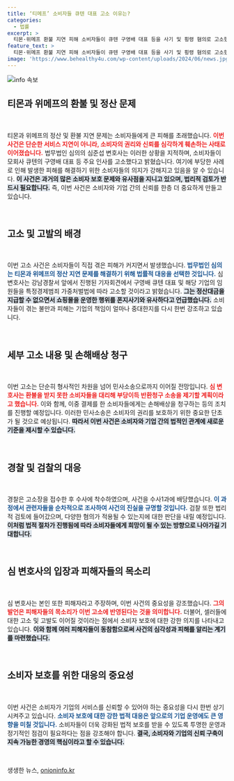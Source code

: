 ```yaml
---
title: ‘티메프’ 소비자들 큐텐 대표 고소 이유는?
categories:
  - 법률
excerpt: >
  티몬·위메프 환불 지연 피해 소비자들이 큐텐 구영배 대표 등을 사기 및 횡령 혐의로 고소했습니다. 법무법인 심이 이끄는 이들은 불법적 자금 유용을 주장하며, 민사소송도 진행할 예정입니다. 소비자들의 핫한 반발, 어떤 결말이 이어질까요? 클릭 유도!
feature_text: >
  티몬·위메프 환불 지연 피해 소비자들이 큐텐 구영배 대표 등을 사기 및 횡령 혐의로 고소했습니다. 법무법인 심이 이끄는 이들은 불법적 자금 유용을 주장하며, 민사소송도 진행할 예정입니다. 소비자들의 핫한 반발, 어떤 결말이 이어질까요? 클릭 유도!
image: 'https://www.behealthy4u.com/wp-content/uploads/2024/06/news.jpg'
---
```


<p><img src="https://www.behealthy4u.com/wp-content/uploads/2024/06/news.jpg" alt="info 속보" /></p>

<h2 data-ke-size="size26">티몬과 위메프의 환불 및 정산 문제</h2>

<p data-ke-size="size16">&nbsp;</p>

<p>티몬과 위메프의 정산 및 환불 지연 문제는 소비자들에게 큰 피해를 초래했습니다. <b><span style="color: #ee2323;">이번 사건은 단순한 서비스 지연이 아니라, 소비자의 권리와 신뢰를 심각하게 훼손하는 사태로 이어졌습니다.</span></b> 법무법인 심의의 심준섭 변호사는 이러한 상황을 지적하며, 소비자들이 모회사 큐텐의 구영배 대표 등 주요 인사를 고소했다고 밝혔습니다. 여기에 부당한 사례로 인해 발생한 피해를 해결하기 위한 소비자들의 의지가 강해지고 있음을 알 수 있습니다. <b><span style="background-color: #21538527;">이 사건은 과거의 많은 소비자 보호 문제와 유사점을 지니고 있으며, 법리적 검토가 반드시 필요합니다.</span></b> 즉, 이번 사건은 소비자와 기업 간의 신뢰를 한층 더 중요하게 만들고 있습니다.</p>

<p data-ke-size="size16">&nbsp;</p>

<h2 data-ke-size="size26">고소 및 고발의 배경</h2>

<p data-ke-size="size16">&nbsp;</p>

<p>이번 고소 사건은 소비자들이 직접 겪은 피해가 커지면서 발생했습니다. <b><span style="color: #1a5490;">법무법인 심의는 티몬과 위메프의 정산 지연 문제를 해결하기 위해 법률적 대응을 선택한 것입니다.</span></b> 심 변호사는 강남경찰서 앞에서 진행된 기자회견에서 구영배 큐텐 대표 및 해당 기업의 임원들을 특정경제범죄 가중처벌법에 따라 고소할 것이라고 밝혔습니다. <b><span style="background-color: #21538527;">그는 정산대금을 지급할 수 없으면서 쇼핑몰을 운영한 행위를 폰지사기와 유사하다고 언급했습니다.</span></b> 소비자들이 겪는 불만과 피해는 기업의 책임이 얼마나 중대한지를 다시 한번 강조하고 있습니다.</p>

<p data-ke-size="size16">&nbsp;</p>

<h2 data-ke-size="size26">세부 고소 내용 및 손해배상 청구</h2>

<p data-ke-size="size16">&nbsp;</p>

<p>이번 고소는 단순히 형사적인 차원을 넘어 민사소송으로까지 이어질 전망입니다. <b><span style="color: #ee2323;">심 변호사는 환불을 받지 못한 소비자들을 대리해 부당이득 반환청구 소송을 제기할 계획이라고 했습니다.</span></b> 이와 함께, 이중 결제를 한 소비자들에게는 손해배상을 청구하는 등의 조치를 진행할 예정입니다. 이러한 민사소송은 소비자의 권리를 보호하기 위한 중요한 단초가 될 것으로 예상됩니다. <b><span style="background-color: #21538527;">따라서 이번 사건은 소비자와 기업 간의 법적인 관계에 새로운 기준을 제시할 수 있습니다.</span></b></p>

<p data-ke-size="size16">&nbsp;</p>

<h2 data-ke-size="size26">경찰 및 검찰의 대응</h2>

<p data-ke-size="size16">&nbsp;</p>

<p>경찰은 고소장을 접수한 후 수사에 착수하였으며, 사건을 수사1과에 배당했습니다. <b><span style="color: #1a5490;">이 과정에서 관련자들을 순차적으로 조사하여 사건의 진실을 규명할 것입니다.</span></b> 검찰 또한 법리적 검토에 들어갔으며, 다양한 혐의가 적용될 수 있는지에 대한 판단을 내릴 예정입니다. <b><span style="background-color: #21538527;">이처럼 법적 절차가 진행됨에 따라 소비자들에게 희망이 될 수 있는 방향으로 나아가길 기대합니다.</span></b></p>

<p data-ke-size="size16">&nbsp;</p>

<h2 data-ke-size="size26">심 변호사의 입장과 피해자들의 목소리</h2>

<p data-ke-size="size16">&nbsp;</p>

<p>심 변호사는 본인 또한 피해자라고 주장하며, 이번 사건의 중요성을 강조했습니다. <b><span style="color: #ee2323;">그의 발언은 피해자들의 목소리가 이번 고소에 반영된다는 것을 의미합니다.</span></b> 더불어, 셀러들에 대한 고소 및 고발도 이어질 것이라는 점에서 소비자 보호에 대한 강한 의지를 나타내고 있습니다. <b><span style="background-color: #21538527;">이와 함께 여러 피해자들이 동참함으로써 사건의 심각성과 피해를 알리는 계기를 마련했습니다.</span></b></p>

<p data-ke-size="size16">&nbsp;</p>

<h2 data-ke-size="size26">소비자 보호를 위한 대응의 중요성</h2>

<p data-ke-size="size16">&nbsp;</p>

<p>이번 사건은 소비자가 기업의 서비스를 신뢰할 수 있어야 하는 중요성을 다시 한번 상기시켜주고 있습니다. <b><span style="color: #1a5490;">소비자 보호에 대한 강한 법적 대응은 앞으로의 기업 운영에도 큰 영향을 미칠 것입니다.</span></b> 소비자들이 더욱 강화된 법적 보호를 받을 수 있도록 투명한 운영과 정기적인 점검이 필요하다는 점을 강조해야 합니다. <b><span style="background-color: #21538527;">결국, 소비자와 기업의 신뢰 구축이 지속 가능한 경영의 핵심이라고 할 수 있습니다.</span></b></p>

<p data-ke-size="size16">&nbsp;</p>
생생한 뉴스, <a href="https://onioninfo.kr" rel="dofollow">onioninfo.kr</a>


